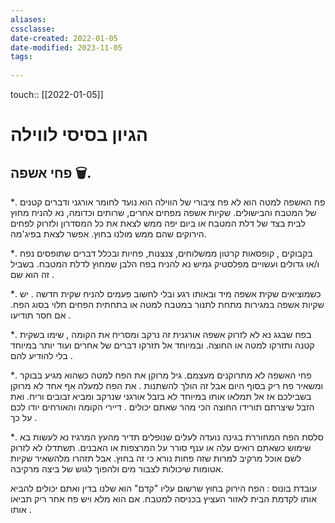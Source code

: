 ```yaml
---
aliases: 
cssclasse: 
date-created: 2022-01-05
date-modified: 2023-11-05
tags:
  
---
```

touch:: [[2022-01-05]]

# הגיון בסיסי לווילה

## פחי אשפה 🗑️.

*. פח האשפה למטה הוא לא פח ציבורי של הווילה הוא נועד לחומר אורגני ודברים קטנים של המטבח והבישולים. שקיות אשפה מפחים אחרים, שרותים וכדומה, נא להניח מחוץ לבית בצד של דלת המטבח או ביום יפה ממש לצאת את כל המסדרון ולזרוק לפחים הירוקים שהם ממש מולנו בחוץ. אפשר לצאת בפיג'מה.

*. בקבוקים , קופסאות קרטון ממשלוחים, צנצנות, פחיות ובכלל דברים שתופסים נפח ו/או גדולים ועשויים מפלסטיק גמיש נא להניח בפח הלבן שמחוץ לדלת המטבח. בשביל זה הוא שם .

*. כשמוציאים שקית אשפה מיד ובאותו רגע ובלי לחשוב פעמים להניח שקית חדשה  . יש שקיות אשפה במגירות מתחת לתנור במטבח למטה או בתחתית הפחים תלוי בסוג הפח. אם חסר תודיעו .

*.  בפח שבגג נא לא לזרוק אשפה אורגנית זה נרקב ומסריח את הקומה , שימו בשקית קטנה ותזרקו למטה או החוצה.  ובמיוחד אל תזרקו דברים של אחרים ועוד יותר במיוחד בלי להודיע להם .

*. פחי האשפה לא מתרוקנים מעצמם. גיל מרוקן את הפח למטה כשהוא מגיע בבוקר ומשאיר פח ריק בסוף היום אבל זה הולך להשתנות . את הפח למעלה אף אחד לא מרוקן בשבילכם אז אל תמלאו אותו במיוחד לא בזבל אורגני שנרקב ומביא זבובים וריח. ואת הזבל שיצרתם תורידו החוצה הכי מהר שאתם יכולים . דיירי הקומה והאורחים יודו לכם על כך .

*. סלסת הפח המחוררת בגינה נועדה לעלים שנופלים תדיר מהעץ המרגיז נא לעשות בא שימוש כשאתם רואים עלה או ענף סורר על המרצפות או האבנים. תשתדלו לא לזרוק לשם אוכל מרקיב למרות שזה פחות נורא כי זה בחוץ. אבל תזהרו מלהשאיר שקיות אטומות שיכולות לצבור מים ולהפוך לגוש של ביצה מרקיבה.

עובדת בונוס :  הפח הירוק בחוץ שרשום  עליו "קדם" הוא שלנו בדין ואתם יכולים להביא אותו לקדמת הבית לאזור העציץ בכניסה למטבח. אם הוא מלא ויש פח אחר ריק תביאו אותו .
